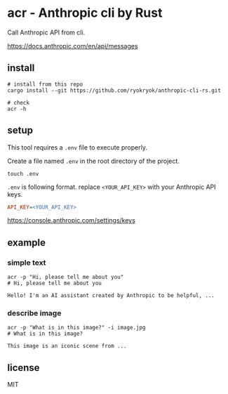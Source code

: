 # acr - Anthropic cli by Rust

Call Anthropic API from cli.

<https://docs.anthropic.com/en/api/messages>

## install

```shell
# install from this repo
cargo install --git https://github.com/ryokryok/anthropic-cli-rs.git

# check
acr -h
```

## setup

This tool requires a `.env` file to execute properly.

Create a file named `.env` in the root directory of the project.

```shell
touch .env
```

`.env` is following format. replace `<YOUR_API_KEY>` with your Anthropic API keys.

```ini
API_KEY=<YOUR_API_KEY>
```

<https://console.anthropic.com/settings/keys>

## example

### simple text

```shell
acr -p "Hi, please tell me about you"
# Hi, please tell me about you

Hello! I'm an AI assistant created by Anthropic to be helpful, ...
```

### describe image

```shell
acr -p "What is in this image?" -i image.jpg
# What is in this image?

This image is an iconic scene from ...
```

## license

MIT
